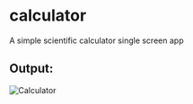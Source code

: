 # calculator

A simple scientific calculator single screen app

## Output:

![Calculator](https://github.com/LakshmanS27/Scientific_Calculator/assets/113196532/ee816361-e84e-49b2-988b-a143e3e104c1)
